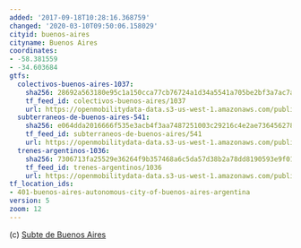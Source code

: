 ```yaml
---
added: '2017-09-18T10:28:16.368759'
changed: '2020-03-10T09:50:06.158029'
cityid: buenos-aires
cityname: Buenos Aires
coordinates:
- -58.381559
- -34.603684
gtfs:
  colectivos-buenos-aires-1037:
    sha256: 28692a563180e95c1a150cca77cb76724a1d34a5541a705be2bf3a7ac7a7aeb5
    tf_feed_id: colectivos-buenos-aires/1037
    url: https://openmobilitydata-data.s3-us-west-1.amazonaws.com/public/feeds/colectivos-buenos-aires/1037/20191206/gtfs.zip
  subterraneos-de-buenos-aires-541:
    sha256: e064dda2016666f535e3acb4f3aa7487251003c29216c4e2ae7364562789b920
    tf_feed_id: subterraneos-de-buenos-aires/541
    url: https://openmobilitydata-data.s3-us-west-1.amazonaws.com/public/feeds/subterraneos-de-buenos-aires/541/20200306/gtfs.zip
  trenes-argentinos-1036:
    sha256: 7306713fa25529e36264f9b357468a6c5da57d38b2a78dd8190593e9f018cdc2
    tf_feed_id: trenes-argentinos/1036
    url: https://openmobilitydata-data.s3-us-west-1.amazonaws.com/public/feeds/trenes-argentinos/1036/20200309/gtfs.zip
tf_location_ids:
- 401-buenos-aires-autonomous-city-of-buenos-aires-argentina
version: 5
zoom: 12
---
```


(c) [Subte de Buenos Aires](http://www.buenosaires.gob.ar/subte)